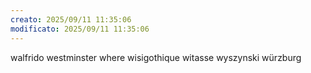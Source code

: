 ```yaml
---
creato: 2025/09/11 11:35:06
modificato: 2025/09/11 11:35:06
---
```

walfrido
westminster
where
wisigothique
witasse
wyszynski
würzburg